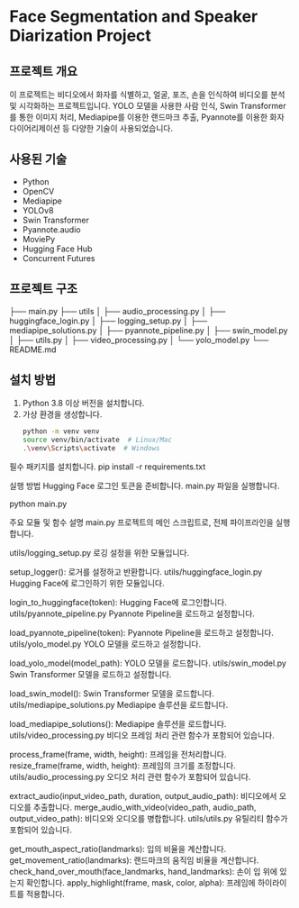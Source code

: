 # Face Segmentation and Speaker Diarization Project

## 프로젝트 개요
이 프로젝트는 비디오에서 화자를 식별하고, 얼굴, 포즈, 손을 인식하여 비디오를 분석 및 시각화하는 프로젝트입니다. YOLO 모델을 사용한 사람 인식, Swin Transformer를 통한 이미지 처리, Mediapipe를 이용한 랜드마크 추출, Pyannote를 이용한 화자 다이어리제이션 등 다양한 기술이 사용되었습니다.

## 사용된 기술
- Python
- OpenCV
- Mediapipe
- YOLOv8
- Swin Transformer
- Pyannote.audio
- MoviePy
- Hugging Face Hub
- Concurrent Futures

## 프로젝트 구조
├── main.py
├── utils
│ ├── audio_processing.py
│ ├── huggingface_login.py
│ ├── logging_setup.py
│ ├── mediapipe_solutions.py
│ ├── pyannote_pipeline.py
│ ├── swin_model.py
│ ├── utils.py
│ ├── video_processing.py
│ └── yolo_model.py
└── README.md


## 설치 방법
1. Python 3.8 이상 버전을 설치합니다.
2. 가상 환경을 생성합니다.
   ```bash
   python -m venv venv
   source venv/bin/activate  # Linux/Mac
   .\venv\Scripts\activate  # Windows

필수 패키지를 설치합니다.
pip install -r requirements.txt

실행 방법
Hugging Face 로그인 토큰을 준비합니다.
main.py 파일을 실행합니다.

python main.py

주요 모듈 및 함수 설명
main.py
프로젝트의 메인 스크립트로, 전체 파이프라인을 실행합니다.

utils/logging_setup.py
로깅 설정을 위한 모듈입니다.

setup_logger(): 로거를 설정하고 반환합니다.
utils/huggingface_login.py
Hugging Face에 로그인하기 위한 모듈입니다.

login_to_huggingface(token): Hugging Face에 로그인합니다.
utils/pyannote_pipeline.py
Pyannote Pipeline을 로드하고 설정합니다.

load_pyannote_pipeline(token): Pyannote Pipeline을 로드하고 설정합니다.
utils/yolo_model.py
YOLO 모델을 로드하고 설정합니다.

load_yolo_model(model_path): YOLO 모델을 로드합니다.
utils/swin_model.py
Swin Transformer 모델을 로드하고 설정합니다.

load_swin_model(): Swin Transformer 모델을 로드합니다.
utils/mediapipe_solutions.py
Mediapipe 솔루션을 로드합니다.

load_mediapipe_solutions(): Mediapipe 솔루션을 로드합니다.
utils/video_processing.py
비디오 프레임 처리 관련 함수가 포함되어 있습니다.

process_frame(frame, width, height): 프레임을 전처리합니다.
resize_frame(frame, width, height): 프레임의 크기를 조정합니다.
utils/audio_processing.py
오디오 처리 관련 함수가 포함되어 있습니다.

extract_audio(input_video_path, duration, output_audio_path): 비디오에서 오디오를 추출합니다.
merge_audio_with_video(video_path, audio_path, output_video_path): 비디오와 오디오를 병합합니다.
utils/utils.py
유틸리티 함수가 포함되어 있습니다.

get_mouth_aspect_ratio(landmarks): 입의 비율을 계산합니다.
get_movement_ratio(landmarks): 랜드마크의 움직임 비율을 계산합니다.
check_hand_over_mouth(face_landmarks, hand_landmarks): 손이 입 위에 있는지 확인합니다.
apply_highlight(frame, mask, color, alpha): 프레임에 하이라이트를 적용합니다.
